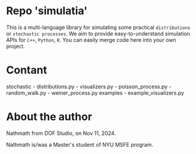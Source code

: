 # Repo 'simulatia'
This is a multi-language library for simulating some practical `distributions` or `stochastic processes`. We aim to provide easy-to-understand simulation APIs for `C++`, `Python`, `R`. You can easily merge code here into your own project.

# Contant
stochastic - distributions.py
           - visualizers.py
           - poisson_process.py
           - random_walk.py
           - weiner_process.py
examples   - example_visualizers.py

# About the author
Nathmath from DOF Studio, on Nov 11, 2024.

Nathmath is/was a Master's student of NYU MSFE program.
